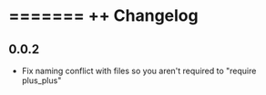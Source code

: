 =======
++ Changelog
=========

0.0.2
---------------------
* Fix naming conflict with files so you aren't required to "require plus_plus"